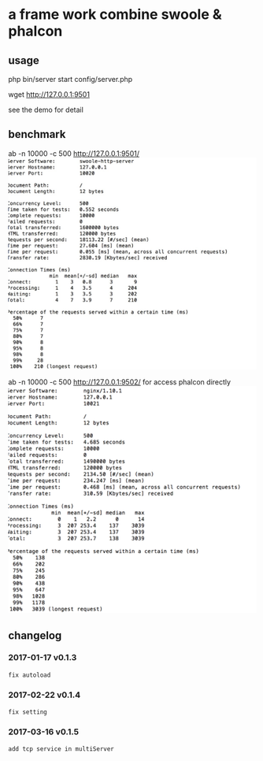 # a frame work combine swoole & phalcon

## usage
   
php bin/server start config/server.php 

wget http://127.0.0.1:9501 

see the demo for detail

## benchmark

ab -n 10000 -c 500 http://127.0.0.1:9501/
![swoole](https://github.com/findsomething/framework/blob/master/doc/pics/C44ED1B8-6D90-4015-86C4-D7873CC50088.png)

ab -n 10000 -c 500 http://127.0.0.1:9502/  for access phalcon directly
![normal](https://github.com/findsomething/framework/blob/master/doc/pics/94EAE332-44BF-4909-99E1-A1227937C745.png)

## changelog 

### 2017-01-17 v0.1.3
```
fix autoload
```

### 2017-02-22 v0.1.4
```
fix setting
```

### 2017-03-16 v0.1.5
```
add tcp service in multiServer
```
